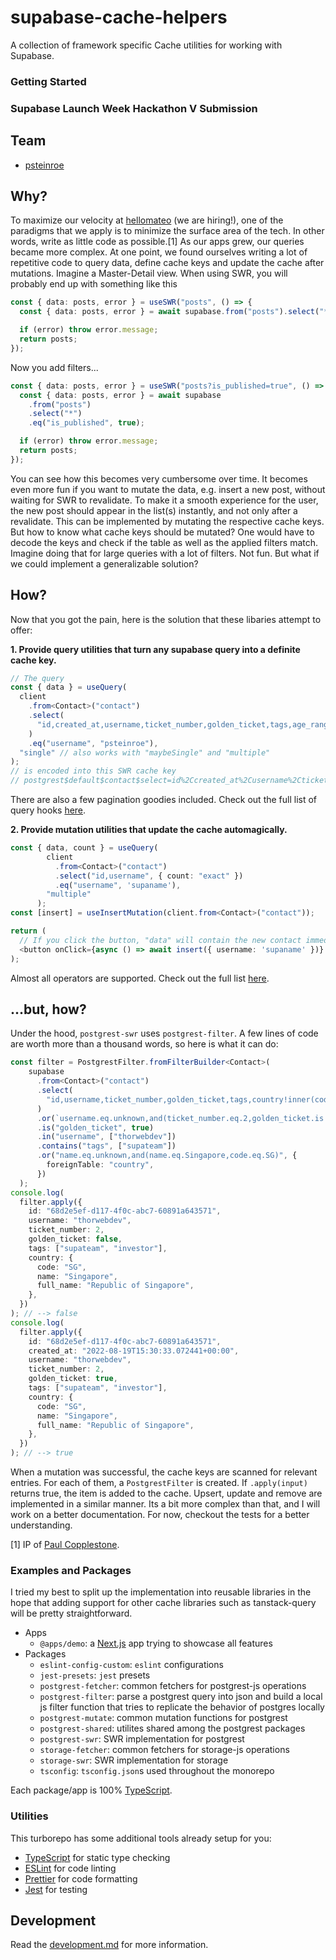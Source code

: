 # supabase-cache-helpers

A collection of framework specific Cache utilities for working with Supabase.

### Getting Started

### Supabase Launch Week Hackathon V Submission

## Team

- [psteinroe](https://twitter.com/psteinroe)

## Why?

To maximize our velocity at [hellomateo](https://hellomateo.de) (we are hiring!), one of the paradigms that we apply is to minimize the surface area of the tech. In other words, write as little code as possible.[1] As our apps grew, our queries became more complex. At one point, we found ourselves writing a lot of repetitive code to query data, define cache keys and update the cache after mutations. Imagine a Master-Detail view. When using SWR, you will probably end up with something like this

```ts
const { data: posts, error } = useSWR("posts", () => {
  const { data: posts, error } = await supabase.from("posts").select("*");

  if (error) throw error.message;
  return posts;
});
```

Now you add filters...

```ts
const { data: posts, error } = useSWR("posts?is_published=true", () => {
  const { data: posts, error } = await supabase
    .from("posts")
    .select("*")
    .eq("is_published", true);

  if (error) throw error.message;
  return posts;
});
```

You can see how this becomes very cumbersome over time. It becomes even more fun if you want to mutate the data, e.g. insert a new post, without waiting for SWR to revalidate. To make it a smooth experience for the user, the new post should appear in the list(s) instantly, and not only after a revalidate. This can be implemented by mutating the respective cache keys. But how to know what cache keys should be mutated? One would have to decode the keys and check if the table as well as the applied filters match. Imagine doing that for large queries with a lot of filters. Not fun. But what if we could implement a generalizable solution?

## How?

Now that you got the pain, here is the solution that these libaries attempt to offer:

**1. Provide query utilities that turn any supabase query into a definite cache key.**

```ts
// The query
const { data } = useQuery(
  client
    .from<Contact>("contact")
    .select(
      "id,created_at,username,ticket_number,golden_ticket,tags,age_range,hello:metadata->>hello,catchphrase,country!inner(code,mapped_name:name,full_name)"
    )
    .eq("username", "psteinroe"),
  "single" // also works with "maybeSingle" and "multiple"
);
// is encoded into this SWR cache key
// postgrest$default$contact$select=id%2Ccreated_at%2Cusername%2Cticket_number%2Cgolden_ticket%2Ctags%2Cage_range%2Chello%3Ametadata-%3E%3Ehello%2Ccatchphrase%2Ccountry%21inner%28code%2Cmapped_name%3Aname%2Cfull_name%29&username=eq.psteinroe$null$count=null$head=false
```
There are also a few pagination goodies included. Check out the full list of query hooks [here](https://github.com/psteinroe/supabase-cache-helpers/tree/main/packages/postgrest-swr).

**2. Provide mutation utilities that update the cache automagically.**
```ts
const { data, count } = useQuery(
        client
          .from<Contact>("contact")
          .select("id,username", { count: "exact" })
          .eq("username", 'supaname'),
        "multiple"
      );
const [insert] = useInsertMutation(client.from<Contact>("contact"));

return (
  // If you click the button, "data" will contain the new contact immediately.
  <button onClick={async () => await insert({ username: 'supaname' })} />
);
```
Almost all operators are supported. Check out the full list [here](https://github.com/psteinroe/supabase-cache-helpers/blob/main/packages/postgrest-filter/src/lib/operators.ts).

## ...but, how?
Under the hood, `postgrest-swr` uses `postgrest-filter`. A few lines of code are worth more than a thousand words, so here is what it can do:
```ts
const filter = PostgrestFilter.fromFilterBuilder<Contact>(
    supabase
      .from<Contact>("contact")
      .select(
        "id,username,ticket_number,golden_ticket,tags,country!inner(code,name,full_name)"
      )
      .or(`username.eq.unknown,and(ticket_number.eq.2,golden_ticket.is.true)`)
      .is("golden_ticket", true)
      .in("username", ["thorwebdev"])
      .contains("tags", ["supateam"])
      .or("name.eq.unknown,and(name.eq.Singapore,code.eq.SG)", {
        foreignTable: "country",
      })
  );
console.log(
  filter.apply({
    id: "68d2e5ef-d117-4f0c-abc7-60891a643571",
    username: "thorwebdev",
    ticket_number: 2,
    golden_ticket: false,
    tags: ["supateam", "investor"],
    country: {
      code: "SG",
      name: "Singapore",
      full_name: "Republic of Singapore",
    },
  })
); // --> false
console.log(
  filter.apply({
    id: "68d2e5ef-d117-4f0c-abc7-60891a643571",
    created_at: "2022-08-19T15:30:33.072441+00:00",
    username: "thorwebdev",
    ticket_number: 2,
    golden_ticket: true,
    tags: ["supateam", "investor"],
    country: {
      code: "SG",
      name: "Singapore",
      full_name: "Republic of Singapore",
    },
  })
); // --> true
```
When a mutation was successful, the cache keys are scanned for relevant entries. For each of them, a `PostgrestFilter` is created. If `.apply(input)` returns true, the item is added to the cache. Upsert, update and remove are implemented in a similar manner. Its a bit more complex than that, and I will work on a better documentation. For now, checkout the tests for a better understanding.

[1] IP of [Paul Copplestone](https://paul.copplest.one/blog/nimbus-tech-2019-04.html).

### Examples and Packages
I tried my best to split up the implementation into reusable libraries in the hope that adding support for other cache libraries such as tanstack-query will be pretty straightforward.

- Apps
  - `@apps/demo`: a [Next.js](https://nextjs.org) app trying to showcase all features
- Packages
  - `eslint-config-custom`: `eslint` configurations
  - `jest-presets`: `jest` presets
  - `postgrest-fetcher`: common fetchers for postgrest-js operations
  - `postgrest-filter`: parse a postgrest query into json and build a local js filter function that tries to replicate the behavior of postgres locally
  - `postgrest-mutate`: common mutation functions for postgrest
  - `postgrest-shared`: utilites shared among the postgrest packages
  - `postgrest-swr`: SWR implementation for postgrest
  - `storage-fetcher`: common fetchers for storage-js operations
  - `storage-swr`: SWR implementation for storage
  - `tsconfig`: `tsconfig.json`s used throughout the monorepo

Each package/app is 100% [TypeScript](https://www.typescriptlang.org/).

### Utilities

This turborepo has some additional tools already setup for you:

- [TypeScript](https://www.typescriptlang.org/) for static type checking
- [ESLint](https://eslint.org/) for code linting
- [Prettier](https://prettier.io) for code formatting
- [Jest](https://jestjs.io) for testing

## Development

Read the [development.md](./development.md) for more information.
